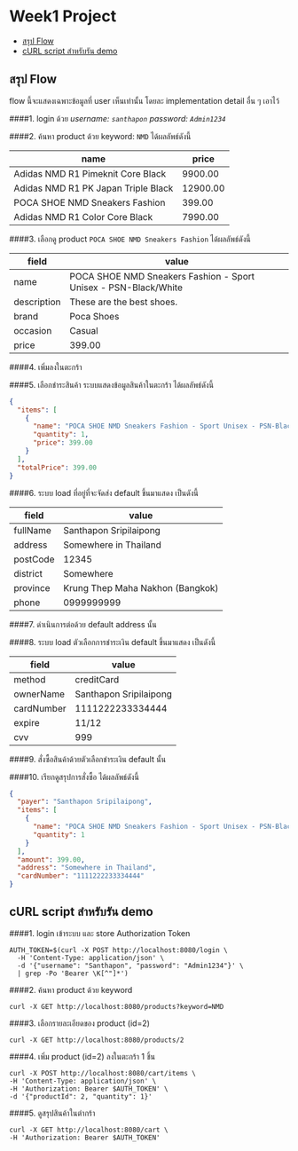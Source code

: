 # Week1 Project

- [สรุป Flow](#สรุป-flow)
- [cURL script สำหรับรัน demo](cURL-script-สำหรับรัน-demo)

## สรุป Flow
flow นี้จะแสดงเฉพาะข้อมูลที่ user เห็นเท่านั้น โดยละ implementation detail อื่น ๆ เอาไว้

####1. login ด้วย _username: `santhapon` password: `Admin1234`_

####2. ค้นหา product ด้วย keyword: `NMD` ได้ผลลัพธ์ดังนี้

| name                                | price    |
|-------------------------------------|----------|
| Adidas NMD R1 Pimeknit Core Black   | 9900.00  |
| Adidas NMD R1 PK Japan Triple Black | 12900.00 |
| POCA SHOE NMD Sneakers Fashion      | 399.00   |
| Adidas NMD R1 Color Core Black      | 7990.00  |

####3. เลือกดู product `POCA SHOE NMD Sneakers Fashion` ได้ผลลัพธ์ดังนี้

| field       | value                                                           |
|-------------|-----------------------------------------------------------------|
| name        | POCA SHOE NMD Sneakers Fashion - Sport Unisex - PSN-Black/White |
| description | These are the best shoes.                                       |
| brand       | Poca Shoes                                                      |
| occasion    | Casual                                                          |
| price       | 399.00                                                          |

####4. เพิ่มลงในตะกร้า

####5. เลือกชำระสินค้า ระบบแสดงข้อมูลสินค้าในตะกร้า ได้ผลลัพธ์ดังนี้

```json
{
  "items": [
    {
      "name": "POCA SHOE NMD Sneakers Fashion - Sport Unisex - PSN-Black/White",
      "quantity": 1,
      "price": 399.00
    }
  ],
  "totalPrice": 399.00
}
```

####6. ระบบ load ที่อยู่ที่จะจัดส่ง default ขึ้นมาแสดง เป็นดังนี้

| field     | value                            |
|-----------|----------------------------------|
| fullName  | Santhapon Sripilaipong           |
| address   | Somewhere in Thailand            |
| postCode  | 12345                            |
| district  | Somewhere                        |
| province  | Krung Thep Maha Nakhon (Bangkok) |
| phone     | 0999999999                       |

####7. ดำเนินการต่อด้วย default address นั้น

####8. ระบบ load ตัวเลือกการชำระเงิน default ขึ้นมาแสดง เป็นดังนี้

| field         | value                  |
|---------------|------------------------|
| method        | creditCard             |
| ownerName     | Santhapon Sripilaipong |
| cardNumber    | 1111222233334444       |
| expire        | 11/12                  |
| cvv           | 999                    |

####9. สั่งซื้อสินค้าด้วยตัวเลือกชำระเงิน default นั้น

####10. เรียกดูสรุปการสั่งซื้อ ได้ผลลัพธ์ดังนี้

```json
{
  "payer": "Santhapon Sripilaipong",
  "items": [
    {
      "name": "POCA SHOE NMD Sneakers Fashion - Sport Unisex - PSN-Black/White",
      "quantity": 1
    }
  ],
  "amount": 399.00,
  "address": "Somewhere in Thailand",
  "cardNumber": "1111222233334444"
}
```

## cURL script สำหรับรัน demo
####1. login เข้าระบบ และ store Authorization Token
```shell
AUTH_TOKEN=$(curl -X POST http://localhost:8080/login \
  -H 'Content-Type: application/json' \
  -d '{"username": "Santhapon", "password": "Admin1234"}' \
  | grep -Po 'Bearer \K[^"]*')
```

####2. ค้นหา product ด้วย keyword
```shell
curl -X GET http://localhost:8080/products?keyword=NMD
```

####3. เลือกรายละเอียดของ product (id=2)
```shell
curl -X GET http://localhost:8080/products/2
```

####4. เพิ่ม product (id=2) ลงในตะกร้า 1 ชิ้น
```shell
curl -X POST http://localhost:8080/cart/items \
-H 'Content-Type: application/json' \
-H 'Authorization: Bearer $AUTH_TOKEN' \
-d '{"productId": 2, "quantity": 1}'
```

####5. ดูสรุปสินค้าในตำกร้า
```shell
curl -X GET http://localhost:8080/cart \
-H 'Authorization: Bearer $AUTH_TOKEN'
```
